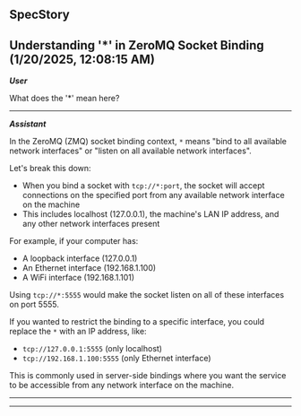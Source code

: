 ## SpecStory

## Understanding '*' in ZeroMQ Socket Binding (1/20/2025, 12:08:15 AM)

_**User**_

What does the '*' mean here?

---

_**Assistant**_

In the ZeroMQ (ZMQ) socket binding context, `*` means "bind to all available network interfaces" or "listen on all available network interfaces". 

Let's break this down:

- When you bind a socket with `tcp://*:port`, the socket will accept connections on the specified port from any available network interface on the machine
- This includes localhost (127.0.0.1), the machine's LAN IP address, and any other network interfaces present

For example, if your computer has:
- A loopback interface (127.0.0.1)
- An Ethernet interface (192.168.1.100)
- A WiFi interface (192.168.1.101)

Using `tcp://*:5555` would make the socket listen on all of these interfaces on port 5555.

If you wanted to restrict the binding to a specific interface, you could replace the `*` with an IP address, like:
- `tcp://127.0.0.1:5555` (only localhost)
- `tcp://192.168.1.100:5555` (only Ethernet interface)

This is commonly used in server-side bindings where you want the service to be accessible from any network interface on the machine.

---



---

